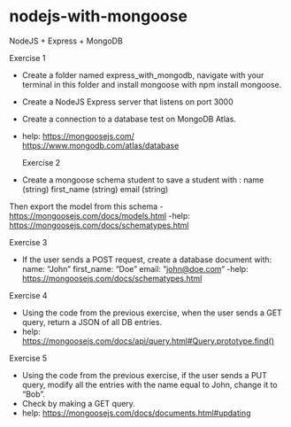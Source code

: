 # nodejs-with-mongoose
NodeJS + Express +  MongoDB

Exercise 1
- Create a folder named express_with_mongodb, navigate with your terminal in this folder and install mongoose with npm install mongoose.
- Create a NodeJS Express server that listens on port 3000
- Create a connection to a database test on MongoDB Atlas.
- help:
  https://mongoosejs.com/
  https://www.mongodb.com/atlas/database

  Exercise 2
- Create a mongoose schema student to save a student with : 
    name (string)
    first_name (string)
    email (string)

Then export the model from this schema - https://mongoosejs.com/docs/models.html
-help:
https://mongoosejs.com/docs/schematypes.html

Exercise 3
- If the user sends a POST request, create a database document with:
    name: “John”
    first_name: “Doe”
    email: “john@doe.com“
-help:
https://mongoosejs.com/docs/schematypes.html

Exercise 4
- Using the code from the previous exercise, when the user sends a GET query, return a JSON of all DB entries.
- help:
https://mongoosejs.com/docs/api/query.html#Query.prototype.find()

Exercise 5 
- Using the code from the previous exercise, if the user sends a PUT query, modify all the entries with the name equal to John, change it to “Bob”.
- Check by making a GET query.
- help:
https://mongoosejs.com/docs/documents.html#updating




